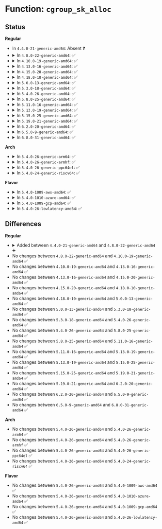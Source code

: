 # Function: <code>cgroup_sk_alloc</code>

## Status
<b>Regular</b>
<ul>
<li>
In <code>4.4.0-21-generic-amd64</code>: Absent ❓
</li>
<li>
<details>
<summary>In <code>4.8.0-22-generic-amd64</code>: ✅</summary>

```c
void cgroup_sk_alloc(struct sock_cgroup_data * skcd)
```

```json
{
  "name": "cgroup_sk_alloc",
  "collision_type": "Unique Global",
  "inline_type": "No",
  "funcs": [
    {
      "addr": 18446744071580030784,
      "name": "cgroup_sk_alloc",
      "external": true,
      "loc": "kernel/cgroup.c:6289",
      "file": "kernel/cgroup.c",
      "inline": "seen, unknown",
      "caller_inline": [],
      "caller_func": [
        "net/core/sock.c:sk_clone_lock",
        "net/core/sock.c:sk_alloc"
      ]
    }
  ],
  "symbols": [
    {
      "addr": 18446744071580030784,
      "name": "cgroup_sk_alloc",
      "section": ".text",
      "bind": "STB_GLOBAL",
      "size": 192
    }
  ]
}
```
</details>
</li>
<li>
<details>
<summary>In <code>4.10.0-19-generic-amd64</code>: ✅</summary>

```c
void cgroup_sk_alloc(struct sock_cgroup_data * skcd)
```

```json
{
  "name": "cgroup_sk_alloc",
  "collision_type": "Unique Global",
  "inline_type": "No",
  "funcs": [
    {
      "addr": 18446744071580064960,
      "name": "cgroup_sk_alloc",
      "external": true,
      "loc": "kernel/cgroup.c:6318",
      "file": "kernel/cgroup.c",
      "inline": "seen, unknown",
      "caller_inline": [],
      "caller_func": [
        "net/core/sock.c:sk_clone_lock",
        "net/core/sock.c:sk_alloc"
      ]
    }
  ],
  "symbols": [
    {
      "addr": 18446744071580064960,
      "name": "cgroup_sk_alloc",
      "section": ".text",
      "bind": "STB_GLOBAL",
      "size": 216
    }
  ]
}
```
</details>
</li>
<li>
<details>
<summary>In <code>4.13.0-16-generic-amd64</code>: ✅</summary>

```c
void cgroup_sk_alloc(struct sock_cgroup_data * skcd)
```

```json
{
  "name": "cgroup_sk_alloc",
  "collision_type": "Unique Global",
  "inline_type": "No",
  "funcs": [
    {
      "addr": 18446744071580060288,
      "name": "cgroup_sk_alloc",
      "external": true,
      "loc": "kernel/cgroup/cgroup.c:5138",
      "file": "kernel/cgroup/cgroup.c",
      "inline": "seen, unknown",
      "caller_inline": [],
      "caller_func": [
        "net/core/sock.c:sk_clone_lock",
        "net/core/sock.c:sk_alloc"
      ]
    }
  ],
  "symbols": [
    {
      "addr": 18446744071580060288,
      "name": "cgroup_sk_alloc",
      "section": ".text",
      "bind": "STB_GLOBAL",
      "size": 242
    }
  ]
}
```
</details>
</li>
<li>
<details>
<summary>In <code>4.15.0-20-generic-amd64</code>: ✅</summary>

```c
void cgroup_sk_alloc(struct sock_cgroup_data * skcd)
```

```json
{
  "name": "cgroup_sk_alloc",
  "collision_type": "Unique Global",
  "inline_type": "No",
  "funcs": [
    {
      "addr": 18446744071580111056,
      "name": "cgroup_sk_alloc",
      "external": true,
      "loc": "kernel/cgroup/cgroup.c:5805",
      "file": "kernel/cgroup/cgroup.c",
      "inline": "seen, unknown",
      "caller_inline": [],
      "caller_func": [
        "net/core/sock.c:sk_clone_lock",
        "net/core/sock.c:sk_alloc"
      ]
    }
  ],
  "symbols": [
    {
      "addr": 18446744071580111056,
      "name": "cgroup_sk_alloc",
      "section": ".text",
      "bind": "STB_GLOBAL",
      "size": 212
    }
  ]
}
```
</details>
</li>
<li>
<details>
<summary>In <code>4.18.0-10-generic-amd64</code>: ✅</summary>

```c
void cgroup_sk_alloc(struct sock_cgroup_data * skcd)
```

```json
{
  "name": "cgroup_sk_alloc",
  "collision_type": "Unique Global",
  "inline_type": "No",
  "funcs": [
    {
      "addr": 18446744071580170240,
      "name": "cgroup_sk_alloc",
      "external": true,
      "loc": "kernel/cgroup/cgroup.c:5843",
      "file": "kernel/cgroup/cgroup.c",
      "inline": "seen, unknown",
      "caller_inline": [],
      "caller_func": [
        "net/core/sock.c:sk_clone_lock",
        "net/core/sock.c:sk_alloc"
      ]
    }
  ],
  "symbols": [
    {
      "addr": 18446744071580170240,
      "name": "cgroup_sk_alloc",
      "section": ".text",
      "bind": "STB_GLOBAL",
      "size": 203
    }
  ]
}
```
</details>
</li>
<li>
<details>
<summary>In <code>5.0.0-13-generic-amd64</code>: ✅</summary>

```c
void cgroup_sk_alloc(struct sock_cgroup_data * skcd)
```

```json
{
  "name": "cgroup_sk_alloc",
  "collision_type": "Unique Global",
  "inline_type": "No",
  "funcs": [
    {
      "addr": 18446744071580218144,
      "name": "cgroup_sk_alloc",
      "external": true,
      "loc": "kernel/cgroup/cgroup.c:5946",
      "file": "kernel/cgroup/cgroup.c",
      "inline": "seen, unknown",
      "caller_inline": [],
      "caller_func": [
        "net/core/sock.c:sk_clone_lock",
        "net/core/sock.c:sk_alloc"
      ]
    }
  ],
  "symbols": [
    {
      "addr": 18446744071580218144,
      "name": "cgroup_sk_alloc",
      "section": ".text",
      "bind": "STB_GLOBAL",
      "size": 181
    }
  ]
}
```
</details>
</li>
<li>
<details>
<summary>In <code>5.3.0-18-generic-amd64</code>: ✅</summary>

```c
void cgroup_sk_alloc(struct sock_cgroup_data * skcd)
```

```json
{
  "name": "cgroup_sk_alloc",
  "collision_type": "Unique Global",
  "inline_type": "No",
  "funcs": [
    {
      "addr": 18446744071580266848,
      "name": "cgroup_sk_alloc",
      "external": true,
      "loc": "kernel/cgroup/cgroup.c:6365",
      "file": "kernel/cgroup/cgroup.c",
      "inline": "seen, unknown",
      "caller_inline": [],
      "caller_func": [
        "net/core/sock.c:sk_clone_lock",
        "net/core/sock.c:sk_alloc"
      ]
    }
  ],
  "symbols": [
    {
      "addr": 18446744071580266848,
      "name": "cgroup_sk_alloc",
      "section": ".text",
      "bind": "STB_GLOBAL",
      "size": 268
    }
  ]
}
```
</details>
</li>
<li>
<details>
<summary>In <code>5.4.0-26-generic-amd64</code>: ✅</summary>

```c
void cgroup_sk_alloc(struct sock_cgroup_data * skcd)
```

```json
{
  "name": "cgroup_sk_alloc",
  "collision_type": "Unique Global",
  "inline_type": "No",
  "funcs": [
    {
      "addr": 18446744071580315152,
      "name": "cgroup_sk_alloc",
      "external": true,
      "loc": "kernel/cgroup/cgroup.c:6380",
      "file": "kernel/cgroup/cgroup.c",
      "inline": "seen, unknown",
      "caller_inline": [],
      "caller_func": [
        "net/core/sock.c:sk_clone_lock",
        "net/core/sock.c:sk_alloc"
      ]
    }
  ],
  "symbols": [
    {
      "addr": 18446744071580315152,
      "name": "cgroup_sk_alloc",
      "section": ".text",
      "bind": "STB_GLOBAL",
      "size": 282
    }
  ]
}
```
</details>
</li>
<li>
<details>
<summary>In <code>5.8.0-25-generic-amd64</code>: ✅</summary>

```c
void cgroup_sk_alloc(struct sock_cgroup_data * skcd)
```

```json
{
  "name": "cgroup_sk_alloc",
  "collision_type": "Unique Global",
  "inline_type": "No",
  "funcs": [
    {
      "addr": 18446744071580386560,
      "name": "cgroup_sk_alloc",
      "external": true,
      "loc": "kernel/cgroup/cgroup.c:6440",
      "file": "kernel/cgroup/cgroup.c",
      "inline": "seen, unknown",
      "caller_inline": [],
      "caller_func": [
        "net/core/sock.c:sk_alloc"
      ]
    }
  ],
  "symbols": [
    {
      "addr": 18446744071580386560,
      "name": "cgroup_sk_alloc",
      "section": ".text",
      "bind": "STB_GLOBAL",
      "size": 175
    }
  ]
}
```
</details>
</li>
<li>
<details>
<summary>In <code>5.11.0-16-generic-amd64</code>: ✅</summary>

```c
void cgroup_sk_alloc(struct sock_cgroup_data * skcd)
```

```json
{
  "name": "cgroup_sk_alloc",
  "collision_type": "Unique Global",
  "inline_type": "No",
  "funcs": [
    {
      "addr": 18446744071580373568,
      "name": "cgroup_sk_alloc",
      "external": true,
      "loc": "kernel/cgroup/cgroup.c:6432",
      "file": "kernel/cgroup/cgroup.c",
      "inline": "seen, unknown",
      "caller_inline": [],
      "caller_func": [
        "net/core/sock.c:sk_alloc"
      ]
    }
  ],
  "symbols": [
    {
      "addr": 18446744071580373568,
      "name": "cgroup_sk_alloc",
      "section": ".text",
      "bind": "STB_GLOBAL",
      "size": 255
    }
  ]
}
```
</details>
</li>
<li>
<details>
<summary>In <code>5.13.0-19-generic-amd64</code>: ✅</summary>

```c
void cgroup_sk_alloc(struct sock_cgroup_data * skcd)
```

```json
{
  "name": "cgroup_sk_alloc",
  "collision_type": "Unique Global",
  "inline_type": "No",
  "funcs": [
    {
      "addr": 18446744071580376480,
      "name": "cgroup_sk_alloc",
      "external": true,
      "loc": "kernel/cgroup/cgroup.c:6410",
      "file": "kernel/cgroup/cgroup.c",
      "inline": "seen, unknown",
      "caller_inline": [],
      "caller_func": [
        "net/core/sock.c:sk_alloc"
      ]
    }
  ],
  "symbols": [
    {
      "addr": 18446744071580376480,
      "name": "cgroup_sk_alloc",
      "section": ".text",
      "bind": "STB_GLOBAL",
      "size": 273
    }
  ]
}
```
</details>
</li>
<li>
<details>
<summary>In <code>5.15.0-25-generic-amd64</code>: ✅</summary>

```c
void cgroup_sk_alloc(struct sock_cgroup_data * skcd)
```

```json
{
  "name": "cgroup_sk_alloc",
  "collision_type": "Unique Global",
  "inline_type": "No",
  "funcs": [
    {
      "addr": 18446744071580537712,
      "name": "cgroup_sk_alloc",
      "external": true,
      "loc": "kernel/cgroup/cgroup.c:6637",
      "file": "kernel/cgroup/cgroup.c",
      "inline": "seen, unknown",
      "caller_inline": [],
      "caller_func": [
        "net/core/sock.c:sk_alloc"
      ]
    }
  ],
  "symbols": [
    {
      "addr": 18446744071580537712,
      "name": "cgroup_sk_alloc",
      "section": ".text",
      "bind": "STB_GLOBAL",
      "size": 325
    }
  ]
}
```
</details>
</li>
<li>
<details>
<summary>In <code>5.19.0-21-generic-amd64</code>: ✅</summary>

```c
void cgroup_sk_alloc(struct sock_cgroup_data * skcd)
```

```json
{
  "name": "cgroup_sk_alloc",
  "collision_type": "Unique Global",
  "inline_type": "No",
  "funcs": [
    {
      "addr": 18446744071580735168,
      "name": "cgroup_sk_alloc",
      "external": true,
      "loc": "kernel/cgroup/cgroup.c:6671",
      "file": "kernel/cgroup/cgroup.c",
      "inline": "seen, unknown",
      "caller_inline": [],
      "caller_func": [
        "net/core/sock.c:sk_alloc"
      ]
    }
  ],
  "symbols": [
    {
      "addr": 18446744071580735168,
      "name": "cgroup_sk_alloc",
      "section": ".text",
      "bind": "STB_GLOBAL",
      "size": 277
    }
  ]
}
```
</details>
</li>
<li>
<details>
<summary>In <code>6.2.0-20-generic-amd64</code>: ✅</summary>

```c
void cgroup_sk_alloc(struct sock_cgroup_data * skcd)
```

```json
{
  "name": "cgroup_sk_alloc",
  "collision_type": "Unique Global",
  "inline_type": "No",
  "funcs": [
    {
      "addr": 18446744071581011280,
      "name": "cgroup_sk_alloc",
      "external": true,
      "loc": "kernel/cgroup/cgroup.c:6938",
      "file": "kernel/cgroup/cgroup.c",
      "inline": "seen, unknown",
      "caller_inline": [],
      "caller_func": [
        "net/core/sock.c:sk_alloc"
      ]
    }
  ],
  "symbols": [
    {
      "addr": 18446744071581011280,
      "name": "cgroup_sk_alloc",
      "section": ".text",
      "bind": "STB_GLOBAL",
      "size": 277
    }
  ]
}
```
</details>
</li>
<li>
<details>
<summary>In <code>6.5.0-9-generic-amd64</code>: ✅</summary>

```c
void cgroup_sk_alloc(struct sock_cgroup_data * skcd)
```

```json
{
  "name": "cgroup_sk_alloc",
  "collision_type": "Unique Global",
  "inline_type": "No",
  "funcs": [
    {
      "addr": 18446744071581099840,
      "name": "cgroup_sk_alloc",
      "external": true,
      "loc": "kernel/cgroup/cgroup.c:6919",
      "file": "kernel/cgroup/cgroup.c",
      "inline": "seen, unknown",
      "caller_inline": [],
      "caller_func": [
        "net/core/sock.c:sk_alloc"
      ]
    }
  ],
  "symbols": [
    {
      "addr": 18446744071581099840,
      "name": "cgroup_sk_alloc",
      "section": ".text",
      "bind": "STB_GLOBAL",
      "size": 277
    }
  ]
}
```
</details>
</li>
<li>
<details>
<summary>In <code>6.8.0-31-generic-amd64</code>: ✅</summary>

```c
void cgroup_sk_alloc(struct sock_cgroup_data * skcd)
```

```json
{
  "name": "cgroup_sk_alloc",
  "collision_type": "Unique Global",
  "inline_type": "No",
  "funcs": [
    {
      "addr": 18446744071581197264,
      "name": "cgroup_sk_alloc",
      "external": true,
      "loc": "kernel/cgroup/cgroup.c:6960",
      "file": "kernel/cgroup/cgroup.c",
      "inline": "seen, unknown",
      "caller_inline": [],
      "caller_func": [
        "net/core/sock.c:sk_alloc"
      ]
    }
  ],
  "symbols": [
    {
      "addr": 18446744071581197264,
      "name": "cgroup_sk_alloc",
      "section": ".text",
      "bind": "STB_GLOBAL",
      "size": 277
    }
  ]
}
```
</details>
</li>
</ul>
<b>Arch</b>
<ul>
<li>
<details>
<summary>In <code>5.4.0-26-generic-arm64</code>: ✅</summary>

```c
void cgroup_sk_alloc(struct sock_cgroup_data * skcd)
```

```json
{
  "name": "cgroup_sk_alloc",
  "collision_type": "Unique Global",
  "inline_type": "No",
  "funcs": [
    {
      "addr": 18446603336491568264,
      "name": "cgroup_sk_alloc",
      "external": true,
      "loc": "kernel/cgroup/cgroup.c:6380",
      "file": "kernel/cgroup/cgroup.c",
      "inline": "seen, unknown",
      "caller_inline": [],
      "caller_func": [
        "net/core/sock.c:sk_clone_lock",
        "net/core/sock.c:sk_alloc"
      ]
    }
  ],
  "symbols": [
    {
      "addr": 18446603336491568264,
      "name": "cgroup_sk_alloc",
      "section": ".text",
      "bind": "STB_GLOBAL",
      "size": 416
    }
  ]
}
```
</details>
</li>
<li>
<details>
<summary>In <code>5.4.0-26-generic-armhf</code>: ✅</summary>

```c
void cgroup_sk_alloc(struct sock_cgroup_data * skcd)
```

```json
{
  "name": "cgroup_sk_alloc",
  "collision_type": "Unique Global",
  "inline_type": "No",
  "funcs": [
    {
      "addr": 3225532860,
      "name": "cgroup_sk_alloc",
      "external": true,
      "loc": "kernel/cgroup/cgroup.c:6380",
      "file": "kernel/cgroup/cgroup.c",
      "inline": "seen, unknown",
      "caller_inline": [],
      "caller_func": [
        "net/core/sock.c:sk_clone_lock",
        "net/core/sock.c:sk_alloc"
      ]
    }
  ],
  "symbols": [
    {
      "addr": 3225532860,
      "name": "cgroup_sk_alloc",
      "section": ".text",
      "bind": "STB_GLOBAL",
      "size": 668
    }
  ]
}
```
</details>
</li>
<li>
<details>
<summary>In <code>5.4.0-26-generic-ppc64el</code>: ✅</summary>

```c
void cgroup_sk_alloc(struct sock_cgroup_data * skcd)
```

```json
{
  "name": "cgroup_sk_alloc",
  "collision_type": "Unique Global",
  "inline_type": "No",
  "funcs": [
    {
      "addr": 13835058055284547648,
      "name": "cgroup_sk_alloc",
      "external": true,
      "loc": "kernel/cgroup/cgroup.c:6380",
      "file": "kernel/cgroup/cgroup.c",
      "inline": "seen, unknown",
      "caller_inline": [],
      "caller_func": [
        "net/core/sock.c:sk_clone_lock",
        "net/core/sock.c:sk_alloc"
      ]
    }
  ],
  "symbols": [
    {
      "addr": 13835058055284547648,
      "name": "cgroup_sk_alloc",
      "section": ".text",
      "bind": "STB_GLOBAL",
      "size": 624
    }
  ]
}
```
</details>
</li>
<li>
<details>
<summary>In <code>5.4.0-24-generic-riscv64</code>: ✅</summary>

```c
void cgroup_sk_alloc(struct sock_cgroup_data * skcd)
```

```json
{
  "name": "cgroup_sk_alloc",
  "collision_type": "Unique Global",
  "inline_type": "No",
  "funcs": [
    {
      "addr": 18446743936271981560,
      "name": "cgroup_sk_alloc",
      "external": true,
      "loc": "kernel/cgroup/cgroup.c:6380",
      "file": "kernel/cgroup/cgroup.c",
      "inline": "seen, unknown",
      "caller_inline": [],
      "caller_func": [
        "net/core/sock.c:sk_clone_lock",
        "net/core/sock.c:sk_alloc"
      ]
    }
  ],
  "symbols": [
    {
      "addr": 18446743936271981560,
      "name": "cgroup_sk_alloc",
      "section": ".text",
      "bind": "STB_GLOBAL",
      "size": 430
    }
  ]
}
```
</details>
</li>
</ul>
<b>Flavor</b>
<ul>
<li>
<details>
<summary>In <code>5.4.0-1009-aws-amd64</code>: ✅</summary>

```c
void cgroup_sk_alloc(struct sock_cgroup_data * skcd)
```

```json
{
  "name": "cgroup_sk_alloc",
  "collision_type": "Unique Global",
  "inline_type": "No",
  "funcs": [
    {
      "addr": 18446744071580283952,
      "name": "cgroup_sk_alloc",
      "external": true,
      "loc": "kernel/cgroup/cgroup.c:6380",
      "file": "kernel/cgroup/cgroup.c",
      "inline": "seen, unknown",
      "caller_inline": [],
      "caller_func": [
        "net/core/sock.c:sk_clone_lock",
        "net/core/sock.c:sk_alloc"
      ]
    }
  ],
  "symbols": [
    {
      "addr": 18446744071580283952,
      "name": "cgroup_sk_alloc",
      "section": ".text",
      "bind": "STB_GLOBAL",
      "size": 282
    }
  ]
}
```
</details>
</li>
<li>
<details>
<summary>In <code>5.4.0-1010-azure-amd64</code>: ✅</summary>

```c
void cgroup_sk_alloc(struct sock_cgroup_data * skcd)
```

```json
{
  "name": "cgroup_sk_alloc",
  "collision_type": "Unique Global",
  "inline_type": "No",
  "funcs": [
    {
      "addr": 18446744071580231360,
      "name": "cgroup_sk_alloc",
      "external": true,
      "loc": "kernel/cgroup/cgroup.c:6380",
      "file": "kernel/cgroup/cgroup.c",
      "inline": "seen, unknown",
      "caller_inline": [],
      "caller_func": [
        "net/core/sock.c:sk_clone_lock",
        "net/core/sock.c:sk_alloc"
      ]
    }
  ],
  "symbols": [
    {
      "addr": 18446744071580231360,
      "name": "cgroup_sk_alloc",
      "section": ".text",
      "bind": "STB_GLOBAL",
      "size": 282
    }
  ]
}
```
</details>
</li>
<li>
<details>
<summary>In <code>5.4.0-1009-gcp-amd64</code>: ✅</summary>

```c
void cgroup_sk_alloc(struct sock_cgroup_data * skcd)
```

```json
{
  "name": "cgroup_sk_alloc",
  "collision_type": "Unique Global",
  "inline_type": "No",
  "funcs": [
    {
      "addr": 18446744071580275200,
      "name": "cgroup_sk_alloc",
      "external": true,
      "loc": "kernel/cgroup/cgroup.c:6380",
      "file": "kernel/cgroup/cgroup.c",
      "inline": "seen, unknown",
      "caller_inline": [],
      "caller_func": [
        "net/core/sock.c:sk_clone_lock",
        "net/core/sock.c:sk_alloc"
      ]
    }
  ],
  "symbols": [
    {
      "addr": 18446744071580275200,
      "name": "cgroup_sk_alloc",
      "section": ".text",
      "bind": "STB_GLOBAL",
      "size": 282
    }
  ]
}
```
</details>
</li>
<li>
<details>
<summary>In <code>5.4.0-26-lowlatency-amd64</code>: ✅</summary>

```c
void cgroup_sk_alloc(struct sock_cgroup_data * skcd)
```

```json
{
  "name": "cgroup_sk_alloc",
  "collision_type": "Unique Global",
  "inline_type": "No",
  "funcs": [
    {
      "addr": 18446744071580328784,
      "name": "cgroup_sk_alloc",
      "external": true,
      "loc": "kernel/cgroup/cgroup.c:6380",
      "file": "kernel/cgroup/cgroup.c",
      "inline": "seen, unknown",
      "caller_inline": [],
      "caller_func": [
        "net/core/sock.c:sk_clone_lock",
        "net/core/sock.c:sk_alloc"
      ]
    }
  ],
  "symbols": [
    {
      "addr": 18446744071580328784,
      "name": "cgroup_sk_alloc",
      "section": ".text",
      "bind": "STB_GLOBAL",
      "size": 451
    }
  ]
}
```
</details>
</li>
</ul>

## Differences
<b>Regular</b>
<ul>
<li>
<details>
<summary>Added between <code>4.4.0-21-generic-amd64</code> and <code>4.8.0-22-generic-amd64</code> ➕</summary>

```c
void cgroup_sk_alloc(struct sock_cgroup_data * skcd)
```
</details>
</li>
<li>
No changes between <code>4.8.0-22-generic-amd64</code> and <code>4.10.0-19-generic-amd64</code> ✅
</li>
<li>
No changes between <code>4.10.0-19-generic-amd64</code> and <code>4.13.0-16-generic-amd64</code> ✅
</li>
<li>
No changes between <code>4.13.0-16-generic-amd64</code> and <code>4.15.0-20-generic-amd64</code> ✅
</li>
<li>
No changes between <code>4.15.0-20-generic-amd64</code> and <code>4.18.0-10-generic-amd64</code> ✅
</li>
<li>
No changes between <code>4.18.0-10-generic-amd64</code> and <code>5.0.0-13-generic-amd64</code> ✅
</li>
<li>
No changes between <code>5.0.0-13-generic-amd64</code> and <code>5.3.0-18-generic-amd64</code> ✅
</li>
<li>
No changes between <code>5.3.0-18-generic-amd64</code> and <code>5.4.0-26-generic-amd64</code> ✅
</li>
<li>
No changes between <code>5.4.0-26-generic-amd64</code> and <code>5.8.0-25-generic-amd64</code> ✅
</li>
<li>
No changes between <code>5.8.0-25-generic-amd64</code> and <code>5.11.0-16-generic-amd64</code> ✅
</li>
<li>
No changes between <code>5.11.0-16-generic-amd64</code> and <code>5.13.0-19-generic-amd64</code> ✅
</li>
<li>
No changes between <code>5.13.0-19-generic-amd64</code> and <code>5.15.0-25-generic-amd64</code> ✅
</li>
<li>
No changes between <code>5.15.0-25-generic-amd64</code> and <code>5.19.0-21-generic-amd64</code> ✅
</li>
<li>
No changes between <code>5.19.0-21-generic-amd64</code> and <code>6.2.0-20-generic-amd64</code> ✅
</li>
<li>
No changes between <code>6.2.0-20-generic-amd64</code> and <code>6.5.0-9-generic-amd64</code> ✅
</li>
<li>
No changes between <code>6.5.0-9-generic-amd64</code> and <code>6.8.0-31-generic-amd64</code> ✅
</li>
</ul>
<b>Arch</b>
<ul>
<li>
No changes between <code>5.4.0-26-generic-amd64</code> and <code>5.4.0-26-generic-arm64</code> ✅
</li>
<li>
No changes between <code>5.4.0-26-generic-amd64</code> and <code>5.4.0-26-generic-armhf</code> ✅
</li>
<li>
No changes between <code>5.4.0-26-generic-amd64</code> and <code>5.4.0-26-generic-ppc64el</code> ✅
</li>
<li>
No changes between <code>5.4.0-26-generic-amd64</code> and <code>5.4.0-24-generic-riscv64</code> ✅
</li>
</ul>
<b>Flavor</b>
<ul>
<li>
No changes between <code>5.4.0-26-generic-amd64</code> and <code>5.4.0-1009-aws-amd64</code> ✅
</li>
<li>
No changes between <code>5.4.0-26-generic-amd64</code> and <code>5.4.0-1010-azure-amd64</code> ✅
</li>
<li>
No changes between <code>5.4.0-26-generic-amd64</code> and <code>5.4.0-1009-gcp-amd64</code> ✅
</li>
<li>
No changes between <code>5.4.0-26-generic-amd64</code> and <code>5.4.0-26-lowlatency-amd64</code> ✅
</li>
</ul>
